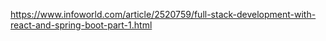 https://www.infoworld.com/article/2520759/full-stack-development-with-react-and-spring-boot-part-1.html

